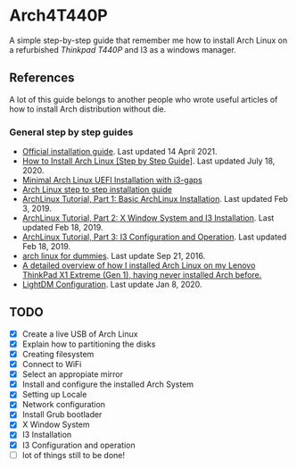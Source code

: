 # Arch4T440P

A simple step-by-step guide that remember me how to install Arch Linux on a refurbished *Thinkpad T440P* and I3 as a windows manager.

## References

A lot of this guide belongs to another people who wrote useful articles of how to install Arch distribution without die.


### General step by step guides

* [Official installation guide](https://wiki.archlinux.org/index.php/Installation_guide#Connect_to_the_internet). Last updated 14 April 2021.
* [How to Install Arch Linux [Step by Step Guide]](https://itsfoss.com/install-arch-linux/). Last updated July 18, 2020.
* [Minimal Arch Linux UEFI Installation with i3-gaps](https://sks147.medium.com/minimal-arch-linux-uefi-installation-with-i3-gaps-cfc507cc8be1)
* [Arch Linux step to step installation guide](https://gist.github.com/eltonvs/d8977de93466552a3448d9822e265e38)
* [ArchLinux Tutorial, Part 1: Basic ArchLinux Installation](https://mudrii.medium.com/arch-linux-installation-on-hw-with-i3-windows-manager-part-1-5ef9751a0be). Last updated Feb 3, 2019.
* [ArchLinux Tutorial, Part 2: X Window System and I3 Installation](https://mudrii.medium.com/arch-linux-installation-on-hw-with-i3-windows-manager-part-2-x-window-system-and-i3-installation-86735e55a0a0). Last updated Feb 18, 2019.
* [ArchLinux Tutorial, Part 3: I3 Configuration and Operation](https://mudrii.medium.com/archlinux-tutorial-part-3-i3-configuration-and-operation-9cd6dc90e524). Last updated Feb 18, 2019.
* [arch linux for dummies](https://github.com/jieverson/dotfiles/wiki/arch-linux-for-dummies). Last update Sep 21, 2016.
* [A detailed overview of how I installed Arch Linux on my Lenovo ThinkPad X1 Extreme (Gen 1), having never installed Arch before.](https://gist.github.com/CodingCellist/05556e0cb6cde146fc3f70b578b73da3)
* [LightDM Configuration](https://christitus.com/lightdm-configuration/). Last update Jan 8, 2020.

## TODO

- [x] Create a live USB of Arch Linux
- [x] Explain how to partitioning the disks
- [x] Creating filesystem
- [x] Connect to WiFi
- [x] Select an appropiate mirror
- [x] Install and configure the installed Arch System
- [x] Setting up Locale
- [x] Network configuration
- [x] Install Grub bootlader
- [x] X Window System
- [x] I3 Installation
- [x] I3 Configuration and operation
- [ ] lot of things still to be done!
